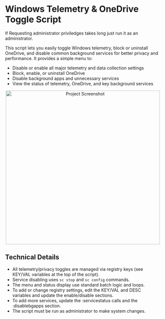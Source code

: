 # Windows Telemetry & OneDrive Toggle Script

If Requesting administrator priviledges takes long just run it as an administrator.

This script lets you easily toggle Windows telemetry, block or uninstall OneDrive, and disable common background services for better privacy and performance. It provides a simple menu to:

- Disable or enable all major telemetry and data collection settings
- Block, enable, or uninstall OneDrive
- Disable background apps and unnecessary services
- View the status of telemetry, OneDrive, and key background services

<p align="center">
  <img src="https://github.com/user-attachments/assets/013021c8-1698-4e8b-a993-f89cd7ca7f60" alt="Project Screenshot" width="500"/>
</p>

## Technical Details

- All telemetry/privacy toggles are managed via registry keys (see KEY/VAL variables at the top of the script).
- Service disabling uses `sc stop` and `sc config` commands.
- The menu and status display use standard batch logic and loops.
- To add or change registry settings, edit the KEY/VAL and DESC variables and update the enable/disable sections.
- To add more services, update the :servicestatus calls and the :disablebgapps section.
- The script must be run as administrator to make system changes.
